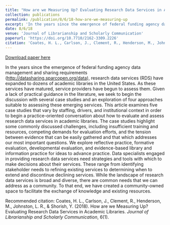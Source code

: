 ```yaml
---
title: "How are we Measuring Up? Evaluating Research Data Services in Academic Libraries"
collection: publications
permalink: /publication/8/6/18-how-are-we-measuring-up
excerpt: 'In the years since the emergence of federal funding agency data management and sharing requirements (http://datasharing.sparcopen.org/data), research data services (RDS) have expanded to dozens of academic libraries in the United States. As these services have matured, service providers have begun to assess them. Given a lack of practical guidance in the literature, we seek to begin the discussion with several case studies and an exploration of four approaches suitable to assessing these emerging services. This article examines five case studies that vary by staffing, drivers, and institutional context in order to begin a practice-oriented conversation about how to evaluate and assess research data services in academic libraries. The case studies highlight some commonly discussed challenges, including insufficient training and resources, competing demands for evaluation efforts, and the tension between evidence that can be easily gathered and that which addresses our most important questions. We explore reflective practice, formative evaluation, developmental evaluation, and evidence-based library and information practice for ideas to advance practice. Data specialists engaged in providing research data services need strategies and tools with which to make decisions about their services. These range from identifying stakeholder needs to refining existing services to determining when to extend and discontinue declining services. While the landscape of research data services is broad and diverse, there are common needs that we can address as a community. To that end, we have created a community-owned space to facilitate the exchange of knowledge and existing resources.'
date: 8/6/18
venue: 'Journal of Librarianship and Scholarly Communication'
paperurl: 'https://doi.org/10.7710/2162-3309.2226'
citation: 'Coates, H. L., Carlson, J., Clement, R., Henderson, M., Johnston, L. R., &amp; Shorish, Y. (2018). How are we Measuring Up? Evaluating Research Data Services in Academic Libraries. <i>Journal of Librarianship and Scholarly Communication</i>, 6(1).'
---
```


<a href='https://doi.org/10.7710/2162-3309.2226'>Download paper here</a>

In the years since the emergence of federal funding agency data management and sharing requirements (http://datasharing.sparcopen.org/data), research data services (RDS) have expanded to dozens of academic libraries in the United States. As these services have matured, service providers have begun to assess them. Given a lack of practical guidance in the literature, we seek to begin the discussion with several case studies and an exploration of four approaches suitable to assessing these emerging services. This article examines five case studies that vary by staffing, drivers, and institutional context in order to begin a practice-oriented conversation about how to evaluate and assess research data services in academic libraries. The case studies highlight some commonly discussed challenges, including insufficient training and resources, competing demands for evaluation efforts, and the tension between evidence that can be easily gathered and that which addresses our most important questions. We explore reflective practice, formative evaluation, developmental evaluation, and evidence-based library and information practice for ideas to advance practice. Data specialists engaged in providing research data services need strategies and tools with which to make decisions about their services. These range from identifying stakeholder needs to refining existing services to determining when to extend and discontinue declining services. While the landscape of research data services is broad and diverse, there are common needs that we can address as a community. To that end, we have created a community-owned space to facilitate the exchange of knowledge and existing resources.

Recommended citation: Coates, H. L., Carlson, J., Clement, R., Henderson, M., Johnston, L. R., & Shorish, Y. (2018). How are we Measuring Up? Evaluating Research Data Services in Academic Libraries. <i>Journal of Librarianship and Scholarly Communication</i>, 6(1).